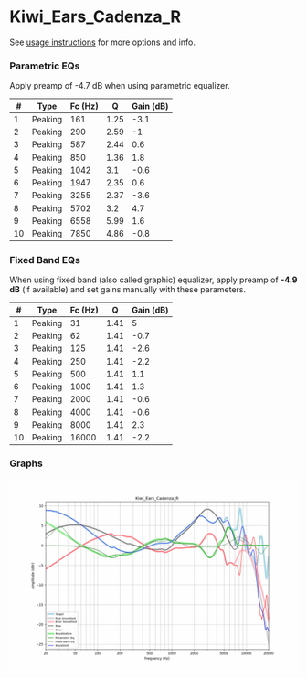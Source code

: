 # Kiwi_Ears_Cadenza_R
See [usage instructions](https://github.com/jaakkopasanen/AutoEq#usage) for more options and info.

### Parametric EQs
Apply preamp of -4.7 dB when using parametric equalizer.

|   # | Type    |   Fc (Hz) |    Q |   Gain (dB) |
|-----|---------|-----------|------|-------------|
|   1 | Peaking |       161 | 1.25 |        -3.1 |
|   2 | Peaking |       290 | 2.59 |        -1   |
|   3 | Peaking |       587 | 2.44 |         0.6 |
|   4 | Peaking |       850 | 1.36 |         1.8 |
|   5 | Peaking |      1042 | 3.1  |        -0.6 |
|   6 | Peaking |      1947 | 2.35 |         0.6 |
|   7 | Peaking |      3255 | 2.37 |        -3.6 |
|   8 | Peaking |      5702 | 3.2  |         4.7 |
|   9 | Peaking |      6558 | 5.99 |         1.6 |
|  10 | Peaking |      7850 | 4.86 |        -0.8 |

### Fixed Band EQs
When using fixed band (also called graphic) equalizer, apply preamp of **-4.9 dB** (if available) and set gains manually with these parameters.

|   # | Type    |   Fc (Hz) |    Q |   Gain (dB) |
|-----|---------|-----------|------|-------------|
|   1 | Peaking |        31 | 1.41 |         5   |
|   2 | Peaking |        62 | 1.41 |        -0.7 |
|   3 | Peaking |       125 | 1.41 |        -2.6 |
|   4 | Peaking |       250 | 1.41 |        -2.2 |
|   5 | Peaking |       500 | 1.41 |         1.1 |
|   6 | Peaking |      1000 | 1.41 |         1.3 |
|   7 | Peaking |      2000 | 1.41 |        -0.6 |
|   8 | Peaking |      4000 | 1.41 |        -0.6 |
|   9 | Peaking |      8000 | 1.41 |         2.3 |
|  10 | Peaking |     16000 | 1.41 |        -2.2 |

### Graphs
![](./Kiwi_Ears_Cadenza_R.png)
